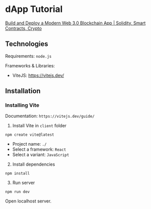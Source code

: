 # dApp Tutorial

[Build and Deploy a Modern Web 3.0 Blockchain App | Solidity, Smart Contracts, Crypto](https://youtu.be/Wn_Kb3MR_cU)

## Technologies

Requirements: `node.js`

Frameworks & Libraries:
- ViteJS: https://vitejs.dev/


## Installation

### Installing Vite

Documentation: `https://vitejs.dev/guide/`

1. Install Vite in `client` folder
```
npm create vite@latest

```
- Project name: `./`
- Select a framework: `React`
- Select a variant: `JavaScript`

2. Install dependencies
```
npm install
```

3. Run server
```
npm run dev
```
Open localhost server.

